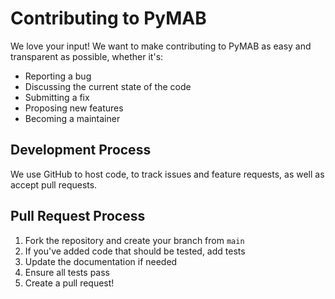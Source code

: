 # Contributing to PyMAB

We love your input! We want to make contributing to PyMAB as easy and transparent as possible, whether it's:

- Reporting a bug
- Discussing the current state of the code
- Submitting a fix
- Proposing new features
- Becoming a maintainer

## Development Process
We use GitHub to host code, to track issues and feature requests, as well as accept pull requests.

## Pull Request Process
1. Fork the repository and create your branch from `main`
2. If you've added code that should be tested, add tests
3. Update the documentation if needed
4. Ensure all tests pass
5. Create a pull request!
